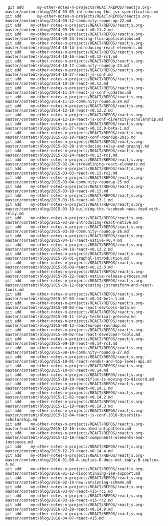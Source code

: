     git add      my-other-notes-n-projects/REACT/REPOS/reactjs.org-master/content/blog/2014-09-03-introducing-the-jsx-specification.md
    git add       my-other-notes-n-projects/REACT/REPOS/reactjs.org-master/content/blog/2014-09-12-community-round-up-22.md
    git add    my-other-notes-n-projects/REACT/REPOS/reactjs.org-master/content/blog/2014-09-16-react-v0.11.2.md
    git add    my-other-notes-n-projects/REACT/REPOS/reactjs.org-master/content/blog/2014-09-24-testing-flux-applications.md
    git add    my-other-notes-n-projects/REACT/REPOS/reactjs.org-master/content/blog/2014-10-14-introducing-react-elements.md
    git add    my-other-notes-n-projects/REACT/REPOS/reactjs.org-master/content/blog/2014-10-16-react-v0.12-rc1.md
    git add    my-other-notes-n-projects/REACT/REPOS/reactjs.org-master/content/blog/2014-10-17-community-roundup-23.md
    git add    my-other-notes-n-projects/REACT/REPOS/reactjs.org-master/content/blog/2014-10-27-react-js-conf.md
    git add    my-other-notes-n-projects/REACT/REPOS/reactjs.org-master/content/blog/2014-10-28-react-v0.12.md
    git add    my-other-notes-n-projects/REACT/REPOS/reactjs.org-master/content/blog/2014-11-24-react-js-conf-updates.md
    git add    my-other-notes-n-projects/REACT/REPOS/reactjs.org-master/content/blog/2014-11-25-community-roundup-24.md
    git add    my-other-notes-n-projects/REACT/REPOS/reactjs.org-master/content/blog/2014-12-18-react-v0.12.2.md
    git add    my-other-notes-n-projects/REACT/REPOS/reactjs.org-master/content/blog/2014-12-19-react-js-conf-diversity-scholarship.md
    git add    my-other-notes-n-projects/REACT/REPOS/reactjs.org-master/content/blog/2015-01-27-react-v0.13.0-beta-1.md
    git add    my-other-notes-n-projects/REACT/REPOS/reactjs.org-master/content/blog/2015-02-18-react-conf-roundup-2015.md
    git add    my-other-notes-n-projects/REACT/REPOS/reactjs.org-master/content/blog/2015-02-20-introducing-relay-and-graphql.md
    git add    my-other-notes-n-projects/REACT/REPOS/reactjs.org-master/content/blog/2015-02-24-react-v0.13-rc1.md
    git add    my-other-notes-n-projects/REACT/REPOS/reactjs.org-master/content/blog/2015-02-24-streamlining-react-elements.md
    git add    my-other-notes-n-projects/REACT/REPOS/reactjs.org-master/content/blog/2015-03-03-react-v0.13-rc2.md
    git add    my-other-notes-n-projects/REACT/REPOS/reactjs.org-master/content/blog/2015-03-04-community-roundup-25.md
    git add    my-other-notes-n-projects/REACT/REPOS/reactjs.org-master/content/blog/2015-03-10-react-v0.13.md
    git add    my-other-notes-n-projects/REACT/REPOS/reactjs.org-master/content/blog/2015-03-16-react-v0.13.1.md
    git add    my-other-notes-n-projects/REACT/REPOS/reactjs.org-master/content/blog/2015-03-19-building-the-facebook-news-feed-with-relay.md
    git add    my-other-notes-n-projects/REACT/REPOS/reactjs.org-master/content/blog/2015-03-26-introducing-react-native.md
    git add    my-other-notes-n-projects/REACT/REPOS/reactjs.org-master/content/blog/2015-03-30-community-roundup-26.md
    git add    my-other-notes-n-projects/REACT/REPOS/reactjs.org-master/content/blog/2015-04-17-react-native-v0.4.md
    git add    my-other-notes-n-projects/REACT/REPOS/reactjs.org-master/content/blog/2015-04-18-react-v0.13.2.md
    git add    my-other-notes-n-projects/REACT/REPOS/reactjs.org-master/content/blog/2015-05-01-graphql-introduction.md
    git add    my-other-notes-n-projects/REACT/REPOS/reactjs.org-master/content/blog/2015-05-08-react-v0.13.3.md
    git add    my-other-notes-n-projects/REACT/REPOS/reactjs.org-master/content/blog/2015-05-22-react-native-release-process.md
    git add    my-other-notes-n-projects/REACT/REPOS/reactjs.org-master/content/blog/2015-06-12-deprecating-jstransform-and-react-tools.md
    git add    my-other-notes-n-projects/REACT/REPOS/reactjs.org-master/content/blog/2015-07-03-react-v0.14-beta-1.md
    git add    my-other-notes-n-projects/REACT/REPOS/reactjs.org-master/content/blog/2015-08-03-new-react-devtools-beta.md
    git add    my-other-notes-n-projects/REACT/REPOS/reactjs.org-master/content/blog/2015-08-11-relay-technical-preview.md
    git add    my-other-notes-n-projects/REACT/REPOS/reactjs.org-master/content/blog/2015-08-13-reacteurope-roundup.md
    git add    my-other-notes-n-projects/REACT/REPOS/reactjs.org-master/content/blog/2015-09-02-new-react-developer-tools.md
    git add    my-other-notes-n-projects/REACT/REPOS/reactjs.org-master/content/blog/2015-09-10-react-v0.14-rc1.md
    git add    my-other-notes-n-projects/REACT/REPOS/reactjs.org-master/content/blog/2015-09-14-community-roundup-27.md
    git add    my-other-notes-n-projects/REACT/REPOS/reactjs.org-master/content/blog/2015-10-01-react-render-and-top-level-api.md
    git add    my-other-notes-n-projects/REACT/REPOS/reactjs.org-master/content/blog/2015-10-07-react-v0.14.md
    git add    my-other-notes-n-projects/REACT/REPOS/reactjs.org-master/content/blog/2015-10-19-reactiflux-is-moving-to-discord.md
    git add    my-other-notes-n-projects/REACT/REPOS/reactjs.org-master/content/blog/2015-10-28-react-v0.14.1.md
    git add    my-other-notes-n-projects/REACT/REPOS/reactjs.org-master/content/blog/2015-11-02-react-v0.14.2.md
    git add    my-other-notes-n-projects/REACT/REPOS/reactjs.org-master/content/blog/2015-11-18-react-v0.14.3.md
    git add    my-other-notes-n-projects/REACT/REPOS/reactjs.org-master/content/blog/2015-12-04-react-js-conf-2016-diversity-scholarship.md
    git add    my-other-notes-n-projects/REACT/REPOS/reactjs.org-master/content/blog/2015-12-16-ismounted-antipattern.md
    git add    my-other-notes-n-projects/REACT/REPOS/reactjs.org-master/content/blog/2015-12-18-react-components-elements-and-instances.md
    git add    my-other-notes-n-projects/REACT/REPOS/reactjs.org-master/content/blog/2015-12-29-react-v0.14.4.md
    git add    my-other-notes-n-projects/REACT/REPOS/reactjs.org-master/content/blog/2016-01-08-A-implies-B-does-not-imply-B-implies-A.md
    git add    my-other-notes-n-projects/REACT/REPOS/reactjs.org-master/content/blog/2016-01-12-discontinuing-ie8-support.md
    git add    my-other-notes-n-projects/REACT/REPOS/reactjs.org-master/content/blog/2016-02-19-new-versioning-scheme.md
    git add    my-other-notes-n-projects/REACT/REPOS/reactjs.org-master/content/blog/2016-03-07-react-v15-rc1.md
    git add    my-other-notes-n-projects/REACT/REPOS/reactjs.org-master/content/blog/2016-03-16-react-v15-rc2.md
    git add    my-other-notes-n-projects/REACT/REPOS/reactjs.org-master/content/blog/2016-03-29-react-v0.14.8.md
    git add    my-other-notes-n-projects/REACT/REPOS/reactjs.org-master/content/blog/2016-04-07-react-v15.md